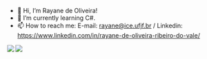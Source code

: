 - 👋 Hi, I’m Rayane de Oliveira!
- 🌱 I’m currently learning C#.
- 📫 How to reach me:  E-mail: rayane@ice.ufjf.br / Linkedin: https://www.linkedin.com/in/rayane-de-oliveira-ribeiro-do-vale/
                      

<a href="https://github.com/RayaneOliveirarv/github-readme-stats">
  <img align="left" src="https://github-readme-stats-sigma-five.vercel.app/api?username=RayaneOliveirarv&hide=stars&show_icons=true&theme=tokyonight"/>
</a>
<a href="https://github.com/RayaneOliveirarv/convoychat">
  <img align="left" src="https://github-readme-stats-sigma-five.vercel.app/api/top-langs/?username=RayaneOliveirarv&theme=tokyonight"/>
</a>
